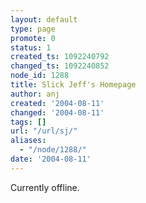 ```yaml
---
layout: default
type: page
promote: 0
status: 1
created_ts: 1092240792
changed_ts: 1092240852
node_id: 1288
title: Slick Jeff's Homepage
author: anj
created: '2004-08-11'
changed: '2004-08-11'
tags: []
url: "/url/sj/"
aliases:
  - "/node/1288/"
date: '2004-08-11'
---
```

Currently offline.
